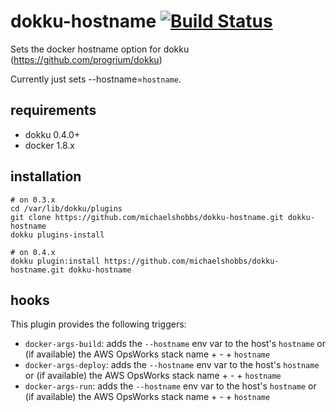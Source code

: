 # dokku-hostname [![Build Status](https://img.shields.io/travis/michaelshobbs/dokku-hostname.svg?branch=master "Build Status")](https://travis-ci.org/michaelshobbs/dokku-hostname)

Sets the docker hostname option for dokku (https://github.com/progrium/dokku)

Currently just sets --hostname=`hostname`.

## requirements

- dokku 0.4.0+
- docker 1.8.x


## installation

```shell
# on 0.3.x
cd /var/lib/dokku/plugins
git clone https://github.com/michaelshobbs/dokku-hostname.git dokku-hostname
dokku plugins-install

# on 0.4.x
dokku plugin:install https://github.com/michaelshobbs/dokku-hostname.git dokku-hostname
```

## hooks

This plugin provides the following triggers:

* `docker-args-build`: adds the `--hostname` env var to the host's `hostname` or (if available) the AWS OpsWorks stack name + - + `hostname`
* `docker-args-deploy`: adds the `--hostname` env var to the host's `hostname` or (if available) the AWS OpsWorks stack name + - + `hostname`
* `docker-args-run`: adds the `--hostname` env var to the host's `hostname` or (if available) the AWS OpsWorks stack name + - + `hostname`
